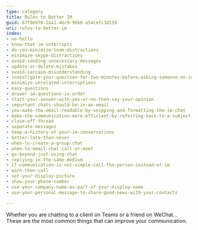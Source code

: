 ```yaml
---
type: category
title: Rules to Better IM
guid: 67f8e978-2aa1-4bc9-96b6-a54cefc3d159
uri: rules-to-better-im
index:
- no-hello
- know-that-im-interrupts
- do-you-minimize-team-distractions
- minimize-skype-distractions
- avoid-sending-unnecessary-messages
- update-or-delete-mistakes
- avoid-sarcasm-misunderstanding
- investigate-your-question-for-two-minutes-before-asking-someone-on-im
- minimize-unrelated-interruptions
- easy-questions
- answer-im-questions-in-order
- start-your-answer-with-yes-or-no-then-say-your-opinion
- important-chats-should-be-in-an-email
- you-make-the-email-readable-by-snipping-and-formatting-the-im-chat
- make-the-communication-more-efficient-by-referring-back-to-a-subject-of-an-email
- close-off-thread
- separate-messages
- keep-a-history-of-your-im-conversations
- better-late-than-never
- when-to-create-a-group-chat
- when-to-email-chat-call-or-meet
- go-beyond-just-using-chat
- replying-in-the-same-medium
- if-communication-is-not-simple-call-the-person-instead-of-im
- warn-then-call
- set-your-display-picture
- show-your-phone-number
- use-your-company-name-as-part-of-your-display-name
- use-your-personal-message-to-share-good-news-with-your-contacts

---
```


Whether you are chatting to a client on Teams or a friend on WeChat... These are the most common things that can improve your communication.
